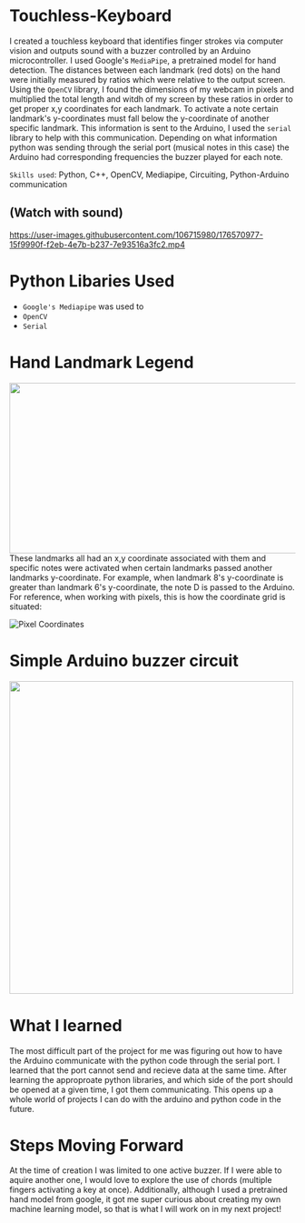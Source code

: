 # Touchless-Keyboard
I created a touchless keyboard that identifies finger strokes via computer vision and outputs sound with a buzzer controlled by an Arduino microcontroller. I used Google's `MediaPipe`, a pretrained model for hand detection. The distances between each landmark (red dots) on the hand  were initially measured by ratios which were relative to the output screen. Using the `OpenCV` library, I found the dimensions of my webcam in pixels and multiplied the total length and witdh of my screen by these ratios in order to get proper x,y coordinates for each landmark. To activate a note certain landmark's y-coordinates must fall below the y-coordinate of another specific landmark. This information is sent to the Arduino, I used the `serial` library to help with this communication. Depending on what information python was sending through the serial port (musical notes in this case) the Arduino had corresponding frequencies the buzzer played for each note. 

`Skills used`: Python, C++, OpenCV, Mediapipe, Circuiting, Python-Arduino communication

## (Watch with sound)
https://user-images.githubusercontent.com/106715980/176570977-15f9990f-f2eb-4e7b-b237-7e93516a3fc2.mp4

# Python Libaries Used
- `Google's Mediapipe` was used to 
- `OpenCV`
- `Serial`

# Hand Landmark Legend

<img width= "650" height = "300" src= "https://user-images.githubusercontent.com/106715980/178525565-234f2e00-aedb-4ded-a2da-be23b37f5e86.png">
These landmarks all had an x,y coordinate associated with them and specific notes were activated when certain landmarks passed another landmarks y-coordinate. For example, when landmark 8's y-coordinate is greater than landmark 6's y-coordinate, the note D is passed to the Arduino. For reference, when working with pixels, this is how the coordinate grid is situated:

![Pixel Coordinates](https://user-images.githubusercontent.com/106715980/178527794-232fe555-97b2-4c38-8631-de90fca436f1.png)

# Simple Arduino buzzer circuit 

<img width= "500" height = "550" src= "https://user-images.githubusercontent.com/106715980/176573268-09a15263-f2df-4569-bb26-8e0b2712be11.JPG">

# What I learned
The most difficult part of the project for me was figuring out how to have the Arduino communicate with the python code through the serial port. I learned that the port cannot send and recieve data at the same time. After learning the approproate python libraries, and which side of the port should be opened at a given time, I got them communicating. This opens up a whole world of projects I can do with the arduino and python code in the future.

# Steps Moving Forward
At the time of creation I was limited to one active buzzer. If I were able to aquire another one, I would love to explore the use of chords (multiple fingers activating a key at once). Additionally, although I used a pretrained hand model from google, it got me super curious about creating my own machine learning model, so that is what I will work on in my next project!


